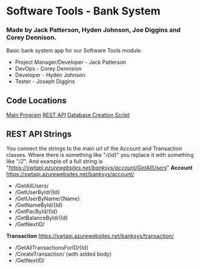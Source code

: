 # Software Tools - Bank System

### Made by Jack Patterson, Hyden Johnson, Joe Diggins and Corey Dennison.
Basic bank system app for our Software Tools module. 

 - Project Manager/Developer - Jack Patterson
 - DevOps - Corey Dennision
 - Developer - Hyden Johnson
 - Tester - Joseph Diggins

## Code Locations
[Main Program](https://github.com/Jack-Patterson/SoftwareTools_BankSystem/tree/main/SimpleBankApp)
[REST API](https://github.com/Jack-Patterson/SWT_API)
[Database Creation Script](https://github.com/Jack-Patterson/SoftwareTools_BankSystem/blob/main/DB_CreateScript.sql)

## REST API Strings
You connect the strings to the main url of the Account and Transaction classes.
Where there is something like "*/{id}*" you replace it with something like "*/2*".
And example of a full string is "*https://swtapi.azurewebsites.net/banksys/account/GetAllUsers*"
 **Account**
https://swtapi.azurewebsites.net/banksys/account/

 - /GetAllUsers/
 - /GetUserById/{Id}
 - /GetUserByName/{Name}
 - /GetNameById/{Id}
 - /GetPacById/{Id}
 - /GetBalanceById/{Id}
 - /GetNextID/

 **Transaction**
 https://swtapi.azurewebsites.net/banksys/transaction/
 - /GetAllTransactionsForID/{Id}
 - /CreateTransaction/ (with added body)
 - /GetNextID/
